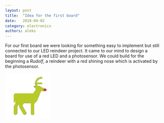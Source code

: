 ```yaml
---
layout: post
title:  "Idea for the first board"
date:   2018-04-02
category: electronics
authors: aleks
---
```


For our first board we were looking for something easy to implement but still connected to our LED reindeer project. It came to our mind to design a board for use of a red LED and a photosensor. We could build for the beginning a *Rudolf*, a reindeer with a red shining nose which is activated by the photosensor.

<img src="/static/img/post/rudolf.png" alt="Rudolf" style="width: 150px;"/>
